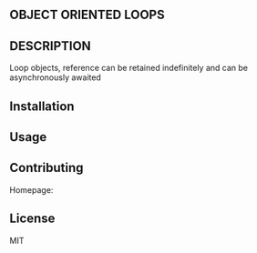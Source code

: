 ## OBJECT ORIENTED LOOPS


## DESCRIPTION
Loop objects, reference can be retained indefinitely and can be asynchronously awaited

## Installation


## Usage



## Contributing

Homepage: 

## License

MIT
